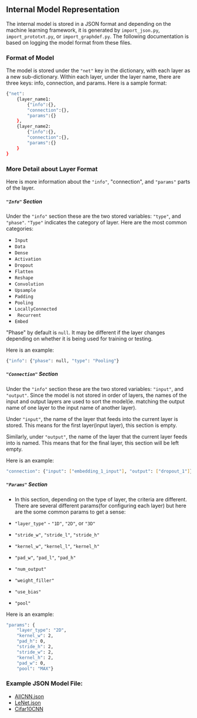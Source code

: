 ## Internal Model Representation

The internal model is stored in a JSON format and depending on the machine learning framework, it is generated by ``import_json.py``, ``import_prototxt.py``, or ``import_graphdef.py``. The following documentation is based on logging the model format from these files.

### Format of Model
The model is stored under the ``"net"`` key in the dictionary, with each layer as a new sub-dictionary. Within each layer, under the layer name, there are three keys: info, connection, and params. Here is a sample format:
```sh
{"net":
    {layer_name1:
        {"info":{}, 
        "connection":{}, 
        "params":{}
    }, 
    {layer_name2:
        {"info":{}, 
        "connection":{}, 
        "params":{}
    }
}
```
### More Detail about Layer Format

Here is more information about the ``"info"``, "connection", and ``"params"`` parts of the layer.
##### ``"Info"`` Section
Under the ``"info"`` section these are the two stored variables: ``"type"``, and ``"phase"``. ``"Type"`` indicates the category of layer. Here are the most common categories:
* ``Input``
* ``Data``
* ``Dense``
* ``Activation``
* ``Dropout``
* ``Flatten``
* ``Reshape``
* ``Convolution``
* ``Upsample``
* ``Padding``
* ``Pooling``
* ``LocallyConnected``
* `` Recurrent``
* ``Embed``

"Phase" by default is ``null``. It may be different if the layer changes depending on whether it is being used for training or testing.

Here is an example:
```sh
{"info": {"phase": null, "type": "Pooling"}
```
##### ``"Connection"`` Section
Under the ``"info"`` section these are the two stored variables: ``"input"``, and ``"output"``. Since the model is not stored in order of layers, the names of the input and output layers are used to sort the model(ie. matching the output name of one layer to the input name of another layer).

Under ``"input"``, the name of the layer that feeds into the current layer is stored. This means for the first layer(input layer), this section is empty.

Similarly, under ``"output"``, the name of the layer that the current layer feeds into is named. This means that for the final layer, this section will be left empty.

Here is an example:
```sh
"connection": {"input": ["embedding_1_input"], "output": ["dropout_1"]}
```
##### ``"Params"`` Section
* In this section, depending on the type of layer, the criteria are different. There are several different params(for configuring each layer) but here are the some common params to get a sense:

* ``"layer_type"`` - ``"1D"``, ``"2D"``, or ``"3D"``
* ``"stride_w"``, ``"stride_l"``, ``"stride_h"``
* ``"kernel_w"``, ``"kernel_l"``, ``"kernel_h"``
* ``"pad_w"``, ``"pad_l"``, ``"pad_h"``
* ``"num_output"``
* ``"weight_filler"``
* ``"use_bias"``
* ``"pool"``

Here is an example:
```sh
"params": {
    "layer_type": "2D", 
    "kernel_w": 2, 
    "pad_h": 0, 
    "stride_h": 2, 
    "stride_w": 2, 
    "kernel_h": 2, 
    "pad_w": 0, 
    "pool": "MAX"}
```

 ### Example JSON Model File: 
* [AllCNN.json](https://github.com/rpalakkal/Fabrik/blob/rpalakkal-internalModel/sample/internalModels/allCNN.json)
* [LeNet.json](https://github.com/rpalakkal/Fabrik/blob/rpalakkal-internalModel/sample/internalModels/lenet.json)
* [Cifar10CNN](https://github.com/rpalakkal/Fabrik/blob/rpalakkal-internalModel/sample/internalModels/cifar10cnn.json)

